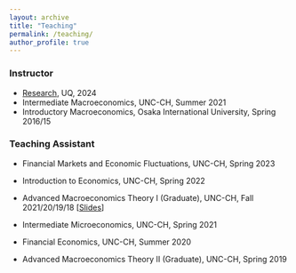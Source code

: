 ```yaml
---
layout: archive
title: "Teaching"
permalink: /teaching/
author_profile: true
---
```


### Instructor
* <a href="https://stackoverflow.com/questions/67249254/how-do-i-link-pages-in-github-pages">Research</a>, UQ, 2024
* Intermediate Macroeconomics, UNC-CH, Summer 2021
* Introductory Macroeconomics, Osaka International University, Spring 2016/15

### Teaching Assistant
* Financial Markets and Economic Fluctuations, UNC-CH, Spring 2023
* Introduction to Economics, UNC-CH, Spring 2022
* Advanced Macroeconomics Theory I (Graduate), UNC-CH, Fall 2021/20/19/18 \[[Slides](https://github.com/yanranecon/Econ720_Recitation)\]  
  
  [//]: # (**Outstanding Graduate Teaching Assistant Award 2020**)
  
  [//]: # (**Outstanding Graduate Teaching Assistant Award 2019**)
  
  [//]: # (**Outstanding Graduate Teaching Assistant Award 2018**)
  
* Intermediate Microeconomics, UNC-CH, Spring 2021
* Financial Economics, UNC-CH, Summer 2020
* Advanced Macroeconomics Theory II (Graduate), UNC-CH, Spring 2019
